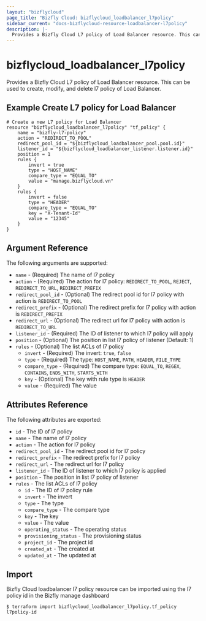 ```yaml
---
layout: "bizflycloud"
page_title: "Bizfly Cloud: bizflycloud_loadbalancer_l7policy"
sidebar_current: "docs-bizflycloud-resource-loadbalancer-l7policy"
description: |-
  Provides a Bizfly Cloud L7 policy of Load Balancer resource. This can be used to create, modify, and delete l7 policy of Load Balancer.
---
```


# bizflycloud\_loadbalancer_l7policy

Provides a Bizfly Cloud L7 policy of Load Balancer resource. This can be used to create,
modify, and delete l7 policy of Load Balancer.

## Example Create L7 policy for Load Balancer

```hcl
# Create a new L7 policy for Load Balancer
resource "bizflycloud_loadbalancer_l7policy" "tf_policy" {
    name = "bizfly-l7-policy"
    action = "REDIRECT_TO_POOL"
    redirect_pool_id = "${bizflycloud_loadbalancer_pool.pool.id}"
    listener_id = "${bizflycloud_loadbalancer_listener.listener.id}"
    position = 1
    rules {
        invert = true
        type = "HOST_NAME"
        compare_type = "EQUAL_TO"
        value = "manage.bizflycloud.vn"
    }
    rules {
        invert = false
        type = "HEADER"
        compare_type = "EQUAL_TO"
        key = "X-Tenant-Id"
        value = "12345"
    }
}
```

## Argument Reference

The following arguments are supported:

* `name` - (Required) The name of l7 policy
* `action` - (Required) The action for l7 policy: `REDIRECT_TO_POOL`, `REJECT`, `REDIRECT_TO_URL`, `REDIRECT_PREFIX`
* `redirect_pool_id` - (Optional) The redirect pool id for l7 policy with action is `REDIRECT_TO_POOL`
* `redirect_prefix` - (Optional) The redirect prefix for l7 policy with action is `REDIRECT_PREFIX`
* `redirect_url` - (Optional) The redirect url for l7 policy with action is `REDIRECT_TO_URL`
* `listener_id` - (Required) The ID of listener to which l7 policy will apply
* `position` - (Optional) The position in list l7 policy of listener (Default: 1)
* `rules` - (Optional) The list ACLs of l7 policy
  - `invert` - (Required) The invert: `true`, `false`
  - `type` - (Required) The type: `HOST_NAME`, `PATH`, `HEADER`, `FILE_TYPE`
  - `compare_type` - (Required) The compare type: `EQUAL_TO`, `REGEX`, `CONTAINS`, `ENDS_WITH`, `STARTS_WITH`
  - `key` - (Optional) The key with rule type is `HEADER`
  - `value` - (Required) The value
## Attributes Reference

The following attributes are exported:
* `id` - The ID of l7 policy
* `name` - The name of l7 policy
* `action` - The action for l7 policy
* `redirect_pool_id` - The redirect pool id for l7 policy
* `redirect_prefix` - The redirect prefix for l7 policy 
* `redirect_url` - The redirect url for l7 policy
* `listener_id` - The ID of listener to which l7 policy is applied
* `position` - The position in list l7 policy of listener
* `rules` - The list ACLs of l7 policy
  - `id` - The ID of l7 policy rule
  - `invert` - The invert
  - `type` - The type
  - `compare_type` - The compare type
  - `key` - The key 
  - `value` - The value
  - `operating_status` - The operating status
  - `provisioning_status` - The provisioning status
  - `project_id` - The project id
  - `created_at` - The created at 
  - `updated_at` - The updated at

## Import

Bizfly Cloud loadbalancer l7 policy resource can be imported using the l7 policy id in the Bizfly manage dashboard

```
$ terraform import bizflycloud_loadbalancer_l7policy.tf_policy l7policy-id
```